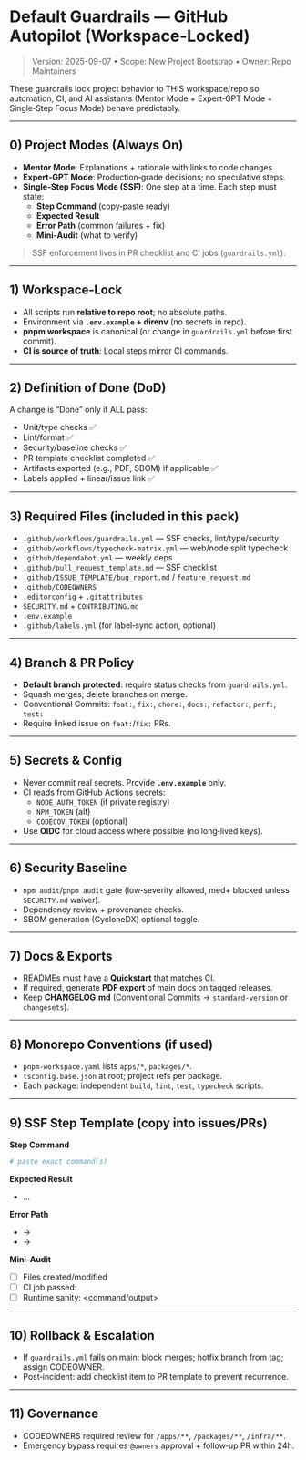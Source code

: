 # Default Guardrails — GitHub Autopilot (Workspace‑Locked)

> Version: 2025-09-07 • Scope: New Project Bootstrap • Owner: Repo Maintainers

These guardrails lock project behavior to THIS workspace/repo so automation, CI, and AI assistants
(Mentor Mode + Expert‑GPT Mode + Single‑Step Focus Mode) behave predictably.

---

## 0) Project Modes (Always On)

- **Mentor Mode**: Explanations + rationale with links to code changes.
- **Expert‑GPT Mode**: Production‑grade decisions; no speculative steps.
- **Single‑Step Focus Mode (SSF)**: One step at a time. Each step must state:
  - **Step Command** (copy‑paste ready)
  - **Expected Result**
  - **Error Path** (common failures + fix)
  - **Mini‑Audit** (what to verify)

> SSF enforcement lives in PR checklist and CI jobs (`guardrails.yml`).

---

## 1) Workspace‑Lock

- All scripts run **relative to repo root**; no absolute paths.
- Environment via **`.env.example` + direnv** (no secrets in repo).
- **pnpm workspace** is canonical (or change in `guardrails.yml` before first commit).
- **CI is source of truth**: Local steps mirror CI commands.

---

## 2) Definition of Done (DoD)

A change is “Done” only if ALL pass:
- Unit/type checks ✅
- Lint/format ✅
- Security/baseline checks ✅
- PR template checklist completed ✅
- Artifacts exported (e.g., PDF, SBOM) if applicable ✅
- Labels applied + linear/issue link ✅

---

## 3) Required Files (included in this pack)

- `.github/workflows/guardrails.yml` — SSF checks, lint/type/security
- `.github/workflows/typecheck-matrix.yml` — web/node split typecheck
- `.github/dependabot.yml` — weekly deps
- `.github/pull_request_template.md` — SSF checklist
- `.github/ISSUE_TEMPLATE/bug_report.md` / `feature_request.md`
- `.github/CODEOWNERS`
- `.editorconfig` + `.gitattributes`
- `SECURITY.md` + `CONTRIBUTING.md`
- `.env.example`
- `.github/labels.yml` (for label‑sync action, optional)

---

## 4) Branch & PR Policy

- **Default branch protected**: require status checks from `guardrails.yml`.
- Squash merges; delete branches on merge.
- Conventional Commits: `feat:`, `fix:`, `chore:`, `docs:`, `refactor:`, `perf:`, `test:`
- Require linked issue on `feat:`/`fix:` PRs.

---

## 5) Secrets & Config

- Never commit real secrets. Provide **`.env.example`** only.
- CI reads from GitHub Actions secrets:
  - `NODE_AUTH_TOKEN` (if private registry)
  - `NPM_TOKEN` (alt)
  - `CODECOV_TOKEN` (optional)
- Use **OIDC** for cloud access where possible (no long‑lived keys).

---

## 6) Security Baseline

- `npm audit`/`pnpm audit` gate (low‑severity allowed, med+ blocked unless `SECURITY.md` waiver).
- Dependency review + provenance checks.
- SBOM generation (CycloneDX) optional toggle.

---

## 7) Docs & Exports

- READMEs must have a **Quickstart** that matches CI.
- If required, generate **PDF export** of main docs on tagged releases.
- Keep **CHANGELOG.md** (Conventional Commits → `standard-version` or `changesets`).

---

## 8) Monorepo Conventions (if used)

- `pnpm-workspace.yaml` lists `apps/*`, `packages/*`.
- `tsconfig.base.json` at root; project refs per package.
- Each package: independent `build`, `lint`, `test`, `typecheck` scripts.

---

## 9) SSF Step Template (copy into issues/PRs)

**Step Command**
```sh
# paste exact command(s)
```

**Expected Result**
- ...

**Error Path**
- <symptom> → <fix>
- <symptom> → <fix>

**Mini‑Audit**
- [ ] Files created/modified
- [ ] CI job passed: <name>
- [ ] Runtime sanity: <command/output>

---

## 10) Rollback & Escalation

- If `guardrails.yml` fails on main: block merges; hotfix branch from tag; assign CODEOWNER.
- Post‑incident: add checklist item to PR template to prevent recurrence.

---

## 11) Governance

- CODEOWNERS required review for `/apps/**`, `/packages/**`, `/infra/**`.
- Emergency bypass requires `@owners` approval + follow‑up PR within 24h.
